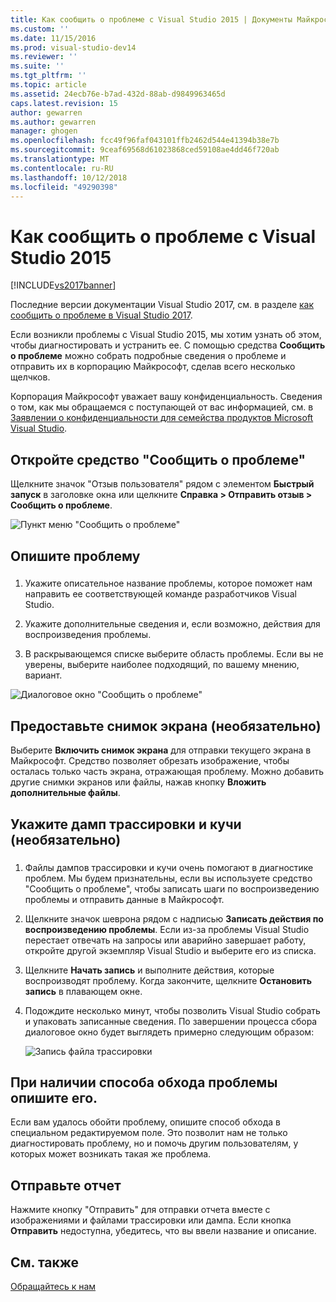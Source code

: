 ```yaml
---
title: Как сообщить о проблеме с Visual Studio 2015 | Документы Майкрософт
ms.custom: ''
ms.date: 11/15/2016
ms.prod: visual-studio-dev14
ms.reviewer: ''
ms.suite: ''
ms.tgt_pltfrm: ''
ms.topic: article
ms.assetid: 24ecb76e-b7ad-432d-88ab-d9849963465d
caps.latest.revision: 15
author: gewarren
ms.author: gewarren
manager: ghogen
ms.openlocfilehash: fcc49f96faf043101ffb2462d544e41394b38e7b
ms.sourcegitcommit: 9ceaf69568d61023868ced59108ae4dd46f720ab
ms.translationtype: MT
ms.contentlocale: ru-RU
ms.lasthandoff: 10/12/2018
ms.locfileid: "49290398"
---
```

# <a name="how-to-report-a-problem-with-visual-studio-2015"></a>Как сообщить о проблеме с Visual Studio 2015
[!INCLUDE[vs2017banner](../includes/vs2017banner.md)]

Последние версии документации Visual Studio 2017, см. в разделе [как сообщить о проблеме в Visual Studio 2017](/visualstudio/ide/how-to-report-a-problem-with-visual-studio-2017).

Если возникли проблемы с Visual Studio 2015, мы хотим узнать об этом, чтобы диагностировать и устранить ее.  С помощью средства **Сообщить о проблеме** можно собрать подробные сведения о проблеме и отправить их в корпорацию Майкрософт, сделав всего несколько щелчков.  
  
 Корпорация Майкрософт уважает вашу конфиденциальность. Сведения о том, как мы обращаемся с поступающей от вас информацией, см. в [Заявлении о конфиденциальности для семейства продуктов Microsoft Visual Studio](https://www.visualstudio.com/en-us/dn948229).  
  
## <a name="open-the-report-a-problem-tool"></a>Откройте средство "Сообщить о проблеме"  
 Щелкните значок "Отзыв пользователя" рядом с элементом **Быстрый запуск** в заголовке окна или щелкните **Справка > Отправить отзыв > Сообщить о проблеме**.  
  
 ![Пункт меню "Сообщить о проблеме"](../ide/media/report-a-problem-menu-item.png "Пункт меню \"Сообщить о проблеме\"")  
  
## <a name="describe-the-problem"></a>Опишите проблему  
  
###  <a name="describe_the_problem"></a>  
  
1.  Укажите описательное название проблемы, которое поможет нам направить ее соответствующей команде разработчиков Visual Studio.  
  
2.  Укажите дополнительные сведения и, если возможно, действия для воспроизведения проблемы.  
  
3.  В раскрывающемся списке выберите область проблемы. Если вы не уверены, выберите наиболее подходящий, по вашему мнению, вариант.  
  
 ![Диалоговое окно "Сообщить о проблеме"](../ide/media/report-a-problem-dialog.png "Диалоговое окно \"Сообщить о проблеме\"")  
  
## <a name="provide-a-screenshot-optional"></a>Предоставьте снимок экрана (необязательно)  
 Выберите **Включить снимок экрана** для отправки текущего экрана в Майкрософт. Средство позволяет обрезать изображение, чтобы осталась только часть экрана, отражающая проблему. Можно добавить другие снимки экранов или файлы, нажав кнопку **Вложить дополнительные файлы**.  
  
## <a name="provide-a-trace-and-heap-dump-optional"></a>Укажите дамп трассировки и кучи (необязательно)  
  
###  <a name="provide_a_trace_and_heap_dump"></a>  
  
1.  Файлы дампов трассировки и кучи очень помогают в диагностике проблем.   Мы будем признательны, если вы используете средство "Сообщить о проблеме", чтобы записать шаги по воспроизведению проблемы и отправить данные в Майкрософт.  
  
2.  Щелкните значок шеврона рядом с надписью **Записать действия по воспроизведению проблемы**. Если из-за проблемы Visual Studio перестает отвечать на запросы или аварийно завершает работу, откройте другой экземпляр Visual Studio и выберите его из списка.  
  
3.  Щелкните **Начать запись** и выполните действия, которые воспроизводят проблему. Когда закончите, щелкните **Остановить запись** в плавающем окне.  
  
4.  Подождите несколько минут, чтобы позволить Visual Studio собрать и упаковать записанные сведения. По завершении процесса сбора диалоговое окно будет выглядеть примерно следующим образом:  
  
     ![Запись файла трассировки](../ide/media/record-a-trace-file.png "Запись файла трассировки")  
  
## <a name="describe-the-workaround-if-there-is-one"></a>При наличии способа обхода проблемы опишите его.  
 Если вам удалось обойти проблему, опишите способ обхода в специальном редактируемом поле. Это позволит нам не только диагностировать проблему, но и помочь другим пользователям, у которых может возникать такая же проблема.  
  
## <a name="submit-the-report"></a>Отправьте отчет  
 Нажмите кнопку "Отправить" для отправки отчета вместе с изображениями и файлами трассировки или дампа. Если кнопка **Отправить** недоступна, убедитесь, что вы ввели название и описание.  
  
## <a name="see-also"></a>См. также  
 [Обращайтесь к нам](../ide/talk-to-us.md)

